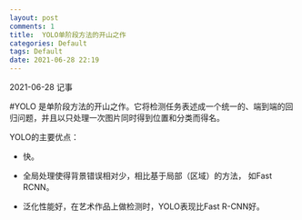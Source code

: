 ```yaml
---
layout: post
comments: 1
title:  YOLO单阶段方法的开山之作
categories: Default
tags: Default
date: 2021-06-28 22:19
---
```


 2021-06-28 记事



#YOLO 是单阶段方法的开山之作。它将检测任务表述成一个统一的、端到端的回归问题，并且以只处理一次图片同时得到位置和分类而得名。 

YOLO的主要优点： 

-   快。 
    
-   全局处理使得背景错误相对少，相比基于局部（区域）的方法， 如Fast RCNN。 
    
-   泛化性能好，在艺术作品上做检测时，YOLO表现比Fast R-CNN好。

